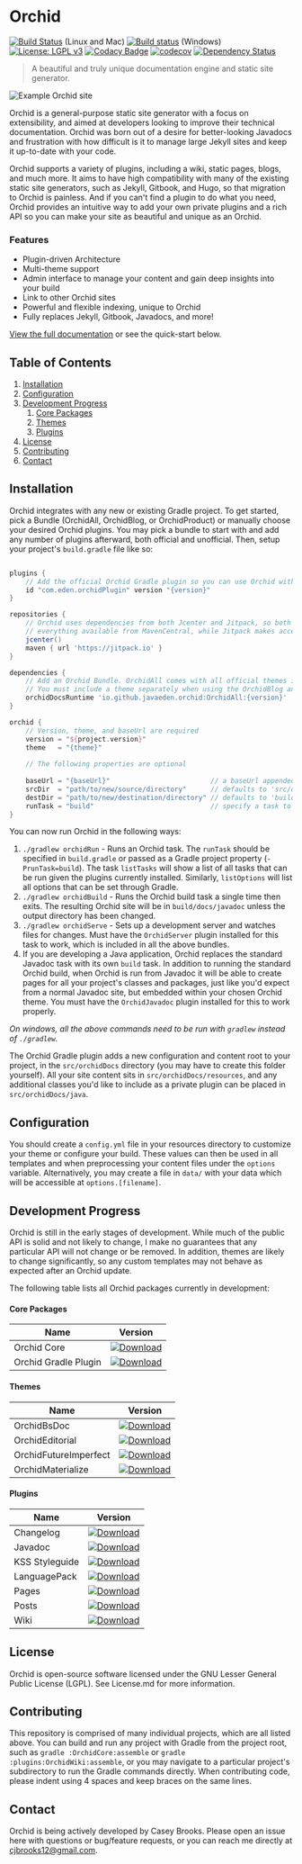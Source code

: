 
# Orchid

[![Build Status](https://travis-ci.org/JavaEden/Orchid.svg?branch=master)](https://travis-ci.org/JavaEden/Orchid) (Linux and Mac)
[![Build status](https://ci.appveyor.com/api/projects/status/0358qdkmfhbqedo1/branch/master?svg=true)](https://ci.appveyor.com/project/cjbrooks12/orchid/branch/master) (Windows)
[![License: LGPL v3](https://img.shields.io/badge/License-LGPL%20v3-blue.svg)](http://www.gnu.org/licenses/lgpl-3.0)
[![Codacy Badge](https://api.codacy.com/project/badge/Grade/8bca7e84b6094c03ae1316278cf63ae1)](https://www.codacy.com/app/cjbrooks12/Orchid?utm_source=github.com&amp;utm_medium=referral&amp;utm_content=JavaEden/Orchid&amp;utm_campaign=Badge_Grade)
[![codecov](https://codecov.io/gh/JavaEden/Orchid/branch/master/graph/badge.svg)](https://codecov.io/gh/JavaEden/Orchid)
[![Dependency Status](https://www.versioneye.com/user/projects/59b7f9fa6725bd004a5e58ff/badge.svg?style=flat)](https://www.versioneye.com/user/projects/59b7f9fa6725bd004a5e58ff)

> A beautiful and truly unique documentation engine and static site generator.

![Example Orchid site](http://i.imgur.com/Fs3YFyY.png)

Orchid is a general-purpose static site generator with a focus on extensibility, and aimed at developers looking to 
improve their technical documentation. Orchid was born out of a desire for better-looking Javadocs and frustration with 
how difficult is it to manage large Jekyll sites and keep it up-to-date with your code. 

Orchid supports a variety of plugins, including a wiki, static pages, blogs, and much more. It aims to have high 
compatibility with many of the existing static site generators, such as Jekyll, Gitbook, and Hugo, so that migration to 
Orchid is painless. And if you can't find a plugin to do what you need, Orchid provides an intuitive way to add your own 
private plugins and a rich API so you can make your site as beautiful and unique as an Orchid.

### Features

- Plugin-driven Architecture
- Multi-theme support
- Admin interface to manage your content and gain deep insights into your build
- Link to other Orchid sites
- Powerful and flexible indexing, unique to Orchid
- Fully replaces Jekyll, Gitbook, Javadocs, and more!  

[View the full documentation](http://javaeden.github.io/orchid/latest/OrchidCore) or see the quick-start below.

## Table of Contents

1. [Installation](#installation)
1. [Configuration](#configuration)
1. [Development Progress](#development-progress)
    1. [Core Packages](#core-packages)
    1. [Themes](#themes)
    1. [Plugins](#plugins)
1. [License](#license)
1. [Contributing](#contributing)
1. [Contact](#contact)

## Installation

Orchid integrates with any new or existing Gradle project. To get started, pick a Bundle (OrchidAll, OrchidBlog, or 
OrchidProduct) or manually choose your desired Orchid plugins. You may pick a bundle to start with and add any number of 
plugins afterward, both official and unofficial. Then, setup your project's `build.gradle` file like so:

```groovy

plugins {
    // Add the official Orchid Gradle plugin so you can use Orchid with the custom DSL   
    id "com.eden.orchidPlugin" version "{version}"
}

repositories {
    // Orchid uses dependencies from both Jcenter and Jitpack, so both must be included. jcenter also includes 
    // everything available from MavenCentral, while Jitpack makes accessible any Github project.
    jcenter() 
    maven { url 'https://jitpack.io' }
}

dependencies {
    // Add an Orchid Bundle. OrchidAll comes with all official themes included.
    // You must include a theme separately when using the OrchidBlog and OrchidProduct bundles 
    orchidDocsRuntime 'io.github.javaeden.orchid:OrchidAll:{version}'
}

orchid {
    // Version, theme, and baseUrl are required
    version = "${project.version}"
    theme   = "{theme}"
    
    // The following properties are optional
    
    baseUrl = "{baseUrl}"                         // a baseUrl appended to all generated links. Defaults to '/'
    srcDir  = "path/to/new/source/directory"      // defaults to 'src/orchidDocs/resources'
    destDir = "path/to/new/destination/directory" // defaults to 'build/docs/javadoc'
    runTask = "build"                             // specify a task to run with 'gradle orchidRun'
}

```

You can now run Orchid in the following ways:

1) `./gradlew orchidRun` - Runs an Orchid task. The `runTask` should be specified in `build.gradle` or passed as a Gradle
    project property (`-PrunTask=build`). The task `listTasks` will show a list of all tasks that can be run given the 
    plugins currently installed. Similarly, `listOptions` will list all options that can be set through Gradle. 
2) `./gradlew orchidBuild` - Runs the Orchid build task a single time then exits. The resulting Orchid site will be in 
    `build/docs/javadoc` unless the output directory has been changed.
3) `./gradlew orchidServe` - Sets up a development server and watches files for changes. Must have the `OrchidServer` 
    plugin installed for this task to work, which is included in all the above bundles.
4) If you are developing a Java application, Orchid replaces the standard Javadoc task with its own `build` task. In 
    addition to running the standard Orchid build, when Orchid is run from Javadoc it will be able to create pages 
    for all your project's classes and packages, just like you'd expect from a normal Javadoc site, but embedded within
    your chosen Orchid theme. You must have the `OrchidJavadoc` plugin installed for this to work properly.
    
_On windows, all the above commands need to be run with `gradlew` instead of `./gradlew`._

The Orchid Gradle plugin adds a new configuration and content root to your project, in the `src/orchidDocs` directory 
(you may have to create this folder yourself). All your site content sits in `src/orchidDocs/resources`, and any 
additional classes you'd like to include as a private plugin can be placed in `src/orchidDocs/java`. 

## Configuration

You should create a `config.yml` file in your resources directory to customize your theme or configure your build. These
values can then be used in all templates and when preprocessing your content files under the `options` variable. 
Alternatively, you may create a file in `data/` with your data which will be accessible at `options.[filename]`.

## Development Progress

Orchid is still in the early stages of development. While much of the public API is solid and not likely to change, I 
make no guarantees that any particular API will not change or be removed. In addition, themes are likely to change 
significantly, so any custom templates may not behave as expected after an Orchid update.
 
The following table lists all Orchid packages currently in development:

#### Core Packages

| Name                 | Version |
| -------------------- | ------- |
| Orchid Core          | [ ![Download](https://api.bintray.com/packages/javaeden/Orchid/OrchidCore/images/download.svg) ](https://bintray.com/javaeden/Orchid/OrchidCore/_latestVersion) |
| Orchid Gradle Plugin | [ ![Download](https://img.shields.io/badge/Gradle%20Plugin-v0.2.0-blue.svg) ](https://plugins.gradle.org/plugin/com.eden.orchidPlugin)  |

#### Themes

| Name                  | Version |
| --------------------- | ------- |
| OrchidBsDoc           | [ ![Download](https://api.bintray.com/packages/javaeden/Orchid/OrchidBsDoc/images/download.svg) ](https://bintray.com/javaeden/Orchid/OrchidBsDoc/_latestVersion) |
| OrchidEditorial       | [ ![Download](https://api.bintray.com/packages/javaeden/Orchid/OrchidEditorial/images/download.svg) ](https://bintray.com/javaeden/Orchid/OrchidEditorial/_latestVersion) |
| OrchidFutureImperfect | [ ![Download](https://api.bintray.com/packages/javaeden/Orchid/OrchidFutureImperfect/images/download.svg) ](https://bintray.com/javaeden/Orchid/OrchidFutureImperfect/_latestVersion) |
| OrchidMaterialize     | [ ![Download](https://api.bintray.com/packages/javaeden/Orchid/OrchidMaterialize/images/download.svg) ](https://bintray.com/javaeden/Orchid/OrchidMaterialize/_latestVersion) |

#### Plugins

| Name           | Version |
| -------------- | ------- |
| Changelog      | [ ![Download](https://api.bintray.com/packages/javaeden/Orchid/OrchidChangelog/images/download.svg) ](https://bintray.com/javaeden/Orchid/OrchidChangelog/_latestVersion) |
| Javadoc        | [ ![Download](https://api.bintray.com/packages/javaeden/Orchid/OrchidJavadoc/images/download.svg) ](https://bintray.com/javaeden/Orchid/OrchidJavadoc/_latestVersion) |
| KSS Styleguide | [ ![Download](https://api.bintray.com/packages/javaeden/Orchid/OrchidKSS/images/download.svg) ](https://bintray.com/javaeden/Orchid/OrchidKSS/_latestVersion) |
| LanguagePack   | [ ![Download](https://api.bintray.com/packages/javaeden/Orchid/OrchidLanguagePack/images/download.svg) ](https://bintray.com/javaeden/Orchid/OrchidLanguagePack/_latestVersion) |
| Pages          | [ ![Download](https://api.bintray.com/packages/javaeden/Orchid/OrchidPages/images/download.svg) ](https://bintray.com/javaeden/Orchid/OrchidPages/_latestVersion) |
| Posts          | [ ![Download](https://api.bintray.com/packages/javaeden/Orchid/OrchidPosts/images/download.svg) ](https://bintray.com/javaeden/Orchid/OrchidPosts/_latestVersion) |
| Wiki           | [ ![Download](https://api.bintray.com/packages/javaeden/Orchid/OrchidWiki/images/download.svg) ](https://bintray.com/javaeden/Orchid/OrchidWiki/_latestVersion) |

## License

Orchid is open-source software licensed under the GNU Lesser General Public License (LGPL). See License.md for more 
information.

## Contributing

This repository is comprised of many individual projects, which are all listed above. You can build and run any project
with Gradle from the project root, such as `gradle :OrchidCore:assemble` or `gradle :plugins:OrchidWiki:assemble`, or 
you may navigate to a particular project's subdirectory to run the Gradle commands directly. When contributing code, 
please indent using 4 spaces and keep braces on the same lines.

## Contact

Orchid is being actively developed by Casey Brooks. Please open an issue here with questions or bug/feature requests, or
you can reach me directly at cjbrooks12@gmail.com.